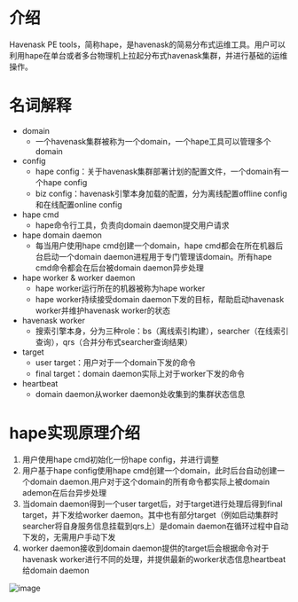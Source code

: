 # 介绍
Havenask PE tools，简称hape，是havenask的简易分布式运维工具。用户可以利用hape在单台或者多台物理机上拉起分布式havenask集群，并进行基础的运维操作。

# 名词解释
* domain
    * 一个havenask集群被称为一个domain，一个hape工具可以管理多个domain
* config
    * hape config：关于havenask集群部署计划的配置文件，一个domain有一个hape config
    * biz config：havenask引擎本身加载的配置，分为离线配置offline config和在线配置online config
* hape cmd
    * hape命令行工具，负责向domain daemon提交用户请求
* hape domain daemon
    * 每当用户使用hape cmd创建一个domain，hape cmd都会在所在机器后台启动一个domain daemon进程用于专门管理该domain。所有hape cmd命令都会在后台被domain daemon异步处理
* hape worker & worker daemon
    * hape worker运行所在的机器被称为hape worker
    * hape worker持续接受domain daemon下发的目标，帮助启动havenask worker并维护havenask worker的状态
* havenask worker
    * 搜索引擎本身，分为三种role：bs（离线索引构建），searcher（在线索引查询），qrs（合并分布式searcher查询结果）
* target    
    * user target：用户对于一个domain下发的命令
    * final target：domain daemon实际上对于worker下发的命令
* heartbeat
    * domain daemon从worker daemon处收集到的集群状态信息

# hape实现原理介绍
1. 用户使用hape cmd初始化一份hape config，并进行调整
2. 用户基于hape config使用hape cmd创建一个domain，此时后台自动创建一个domain daemon.用户对于这个domain的所有命令都实际上被domain ademon在后台异步处理
3. 当domain daemon得到一个user target后，对于target进行处理后得到final target，并下发给worker daemon。其中也有部分target（例如启动集群时searcher将自身服务信息挂载到qrs上）是domain daemon在循环过程中自动下发的，无需用户手动下发
4. worker daemon接收到domain daemon提供的target后会根据命令对于havenask worker进行不同的处理，并提供最新的worker状态信息heartbeat给domain daemon

![image](https://user-images.githubusercontent.com/38515034/226543781-e1b0a3f5-87ea-4f69-b398-bb3009aba4e4.png)




